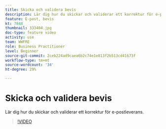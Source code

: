 ```yaml
---
title: Skicka och validera bevis
description: Lär dig hur du skickar och validerar ett korrektur för e-postleverans.
feature: E-post, bevis
kt: 7848
thumbnail: 333404.jpg
doc-type: feature video
activity: use
team: WWFRE
role: Business Practitioner
level: Beginner
source-git-commit: 2ceb224ad9caea6b2c74e1e813f2b513cd41673f
workflow-type: tm+mt
source-wordcount: '34'
ht-degree: 29%

---
```


# Skicka och validera bevis

Lär dig hur du skickar och validerar ett korrektur för e-postleverans.

>[!VIDEO](https://video.tv.adobe.com/v/333404)
